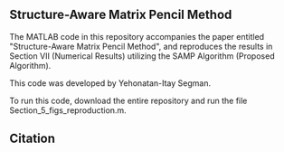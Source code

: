 ## Structure-Aware Matrix Pencil Method

The MATLAB code in this repository accompanies the paper entitled "Structure-Aware Matrix Pencil Method", and reproduces the results in Section VII (Numerical Results) utilizing the SAMP Algorithm (Proposed Algorithm).

This code was developed by Yehonatan-Itay Segman.

To run this code, download the entire repository and run the file Section_5_figs_reproduction.m.

## Citation
